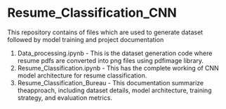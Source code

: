 # Resume_Classification_CNN
This repository contains of files which are used to generate dataset followed by model training and project documentation
1) Data_processing.ipynb - This is the dataset generation code where resume pdfs are converted into png files using pdfimage library.
2) Resume_Classification.ipynb - This has the complete working of CNN model architecture for resume classification.
3) Resume_Classification_Bureau - This documentation summarize theapproach, including dataset details, model architecture, training strategy, and evaluation metrics.
